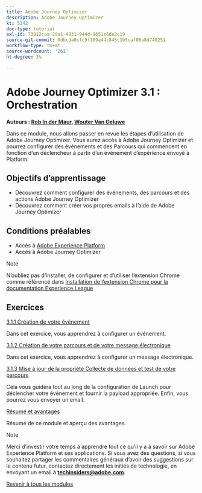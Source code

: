 ```yaml
---
title: Adobe Journey Optimizer
description: Adobe Journey Optimizer
kt: 5342
doc-type: tutorial
exl-id: 73812caa-29a1-4931-944d-9651c6de2c19
source-git-commit: 0dbcda0cfc9f199a44c845c1b5caf00a8d740251
workflow-type: tm+mt
source-wordcount: '261'
ht-degree: 3%

---
```


# Adobe Journey Optimizer 3.1 : Orchestration

**Auteurs : [Rob In der Maur](https://www.linkedin.com/in/ridmaur/), [Wouter Van Geluwe](https://www.linkedin.com/in/woutervangeluwe/)**

Dans ce module, nous allons passer en revue les étapes d’utilisation de Adobe Journey Optimizer. Vous aurez accès à Adobe Journey Optimizer et pourrez configurer des événements et des Parcours qui commencent en fonction d’un déclencheur à partir d’un événement d’expérience envoyé à Platform.

## Objectifs d’apprentissage

- Découvrez comment configurer des événements, des parcours et des actions Adobe Journey Optimizer
- Découvrez comment créer vos propres emails à l’aide de Adobe Journey Optimizer

## Conditions préalables

- Accès à [Adobe Experience Platform](https://experience.adobe.com/platform)
- Accès à Adobe Journey Optimizer

>[!NOTE]
>
>N’oubliez pas d’installer, de configurer et d’utiliser l’extension Chrome comme référencé dans [Installation de l’extension Chrome pour la documentation Experience League](../../gettingstarted/gettingstarted/ex1.md)

## Exercices

[3.1.1 Création de votre événement](./ex1.md)

Dans cet exercice, vous apprendrez à configurer un événement.

[3.1.2 Création de votre parcours et de votre message électronique](./ex2.md)

Dans cet exercice, vous apprendrez à configurer un message électronique.

[3.1.3 Mise à jour de la propriété Collecte de données et test de votre parcours](./ex3.md)

Cela vous guidera tout au long de la configuration de Launch pour déclencher votre événement et fournir la payload appropriée. Enfin, vous pourrez vous envoyer un email.

[Résumé et avantages](./summary.md)

Résumé de ce module et aperçu des avantages.

>[!NOTE]
>
>Merci d’investir votre temps à apprendre tout ce qu’il y a à savoir sur Adobe Experience Platform et ses applications. Si vous avez des questions, si vous souhaitez partager les commentaires généraux d’avoir des suggestions sur le contenu futur, contactez directement les initiés de technologie, en envoyant un email à **techinsiders@adobe.com**.

[Revenir à tous les modules](../../../overview.md)
